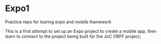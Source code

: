 # Expo1
Practice repo for learing expo and mobile framework

This is a first attempt to set up an Expo project to create a mobile app, then learn to connect to the project being built for the JoC ORFF project;
